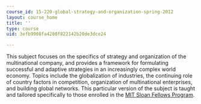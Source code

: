 ```yaml
---
course_id: 15-220-global-strategy-and-organization-spring-2012
layout: course_home
title: ''
type: course
uid: 3efb9908fa4280f822142b20de3dce24

---
```

This subject focuses on the specifics of strategy and organization of the multinational company, and provides a framework for formulating successful and adaptive strategies in an increasingly complex world economy. Topics include the globalization of industries, the continuing role of country factors in competition, organization of multinational enterprises, and building global networks. This particular version of the subject is taught and tailored specifically to those enrolled in the [MIT Sloan Fellows Program](http://mitsloan.mit.edu/fellows/).
